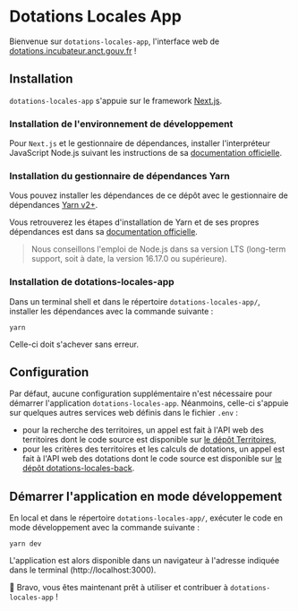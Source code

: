 # Dotations Locales App

Bienvenue sur `dotations-locales-app`, l'interface web de [dotations.incubateur.anct.gouv.fr](https://dotations.incubateur.anct.gouv.fr) !

## Installation

`dotations-locales-app` s'appuie sur le framework [Next.js](https://nextjs.org).

### Installation de l'environnement de développement

Pour `Next.js` et le gestionnaire de dépendances, installer l'interpréteur JavaScript Node.js suivant les instructions de sa [documentation officielle](https://nodejs.org/fr/).

### Installation du gestionnaire de dépendances Yarn

Vous pouvez installer les dépendances de ce dépôt avec le gestionnaire de dépendances [Yarn v2+](https://yarnpkg.com).

Vous retrouverez les étapes d'installation de Yarn et de ses propres dépendances est dans sa [documentation officielle](https://yarnpkg.com/getting-started/install).

> Nous conseillons l'emploi de Node.js dans sa version LTS (long-term support, soit à date, la version 16.17.0 ou supérieure).

### Installation de dotations-locales-app

Dans un terminal shell et dans le répertoire `dotations-locales-app/`, installer les dépendances avec la commande suivante :

```shell
yarn
```

Celle-ci doit s'achever sans erreur.

## Configuration

Par défaut, aucune configuration supplémentaire n'est nécessaire pour démarrer l'application `dotations-locales-app`. Néanmoins, celle-ci s'appuie sur quelques autres services web définis dans le fichier `.env` :

-   pour la recherche des territoires, un appel est fait à l'API web des territoires dont le code source est disponible sur [le dépôt Territoires](https://git.leximpact.dev/leximpact/territoires),
-   pour les critères des territoires et les calculs de dotations, un appel est fait à l'API web des dotations dont le code source est disponible sur [le dépôt dotations-locales-back](https://gitlab.com/incubateur-territoires/startups/dotations-locales/dotations-locales-back).

## Démarrer l'application en mode développement

En local et dans le répertoire `dotations-locales-app/`, exécuter le code en mode développement avec la commande suivante :

```shell
yarn dev
```

L'application est alors disponible dans un navigateur à l'adresse indiquée dans le terminal (http://localhost:3000).

🎉 Bravo, vous êtes maintenant prêt à utiliser et contribuer à `dotations-locales-app` !
